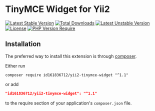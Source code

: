 # TinyMCE Widget for Yii2

[![Latest Stable Version](http://poser.pugx.org/id161836712/yii2-tinymce-widget/v)](https://packagist.org/packages/id161836712/yii2-tinymce-widget)
[![Total Downloads](http://poser.pugx.org/id161836712/yii2-tinymce-widget/downloads)](https://packagist.org/packages/id161836712/yii2-tinymce-widget)
[![Latest Unstable Version](http://poser.pugx.org/id161836712/yii2-tinymce-widget/v/unstable)](https://packagist.org/packages/id161836712/yii2-tinymce-widget)
[![License](http://poser.pugx.org/id161836712/yii2-tinymce-widget/license)](https://packagist.org/packages/id161836712/yii2-tinymce-widget)
[![PHP Version Require](http://poser.pugx.org/id161836712/yii2-tinymce-widget/require/php)](https://packagist.org/packages/id161836712/yii2-tinymce-widget)

Installation
----

The preferred way to install this extension is through [composer](http://getcomposer.org/download/).

Either run

```
composer require id161836712/yii2-tinymce-widget "^1.1"
```

or add

```json
"id161836712/yii2-tinymce-widget": "^1.1"
```

to the require section of your application's `composer.json` file.
